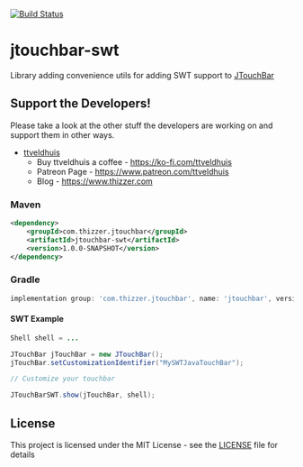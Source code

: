 [![Build Status](https://travis-ci.com/Thizzer/jtouchbar-swt.svg?branch=master)](https://travis-ci.com/Thizzer/jtouchbar-swt)

# jtouchbar-swt

Library adding convenience utils for adding SWT support to [JTouchBar](https://github.com/thizzer/jtouchbar)

## Support the Developers!

Please take a look at the other stuff the developers are working on and support them in other ways.

* [ttveldhuis](https://github.com/ttveldhuis)
  * Buy ttveldhuis a coffee - https://ko-fi.com/ttveldhuis
  * Patreon Page - https://www.patreon.com/ttveldhuis  
  * Blog - https://www.thizzer.com

### Maven

```xml
<dependency>
	<groupId>com.thizzer.jtouchbar</groupId>
	<artifactId>jtouchbar-swt</artifactId>
	<version>1.0.0-SNAPSHOT</version>
</dependency>
```

### Gradle

```gradle
implementation group: 'com.thizzer.jtouchbar', name: 'jtouchbar', version: '1.0.0-SNAPSHOT'
```

#### SWT Example

```java
Shell shell = ...

JTouchBar jTouchBar = new JTouchBar();
jTouchBar.setCustomizationIdentifier("MySWTJavaTouchBar");

// Customize your touchbar

JTouchBarSWT.show(jTouchBar, shell);
```

## License

This project is licensed under the MIT License - see the [LICENSE](LICENSE) file for details